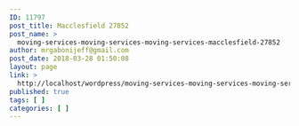 ```yaml
---
ID: 11797
post_title: Macclesfield 27852
post_name: >
  moving-services-moving-services-moving-services-macclesfield-27852
author: mrgabonijeff@gmail.com
post_date: 2018-03-28 01:50:08
layout: page
link: >
  http://localhost/wordpress/moving-services-moving-services-moving-services-macclesfield-27852/
published: true
tags: [ ]
categories: [ ]
---
```

